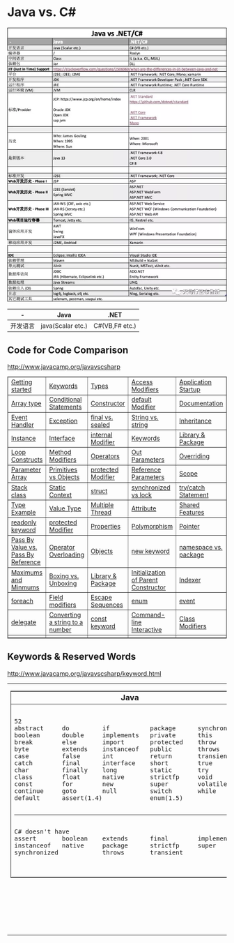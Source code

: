 # Java vs. C#

![](../img/java-vs-net.webp)

-|Java | .NET
---|---|---
开发语言|java(Scalar etc.)|C#(VB,F# etc.)



## Code for Code Comparison
http://www.javacamp.org/javavscsharp
<table border="1" align="center">
<tbody><tr><td><a href="getStarted.html">Getting started</a></td>
<td><a href="keyword.html">Keywords</a></td>
<td><a href="types.html">Types</a></td>
<td><a href="access.html">Access Modifiers</a></td>
<td><a href="startup.html">Application Startup</a></td>
</tr><tr>
<td><a href="arraytype.html">Array type</a></td>
<td><a href="condition.html">Conditional Statements</a></td>
<td><a href="constructor.html">Constructor</a></td>
<td><a href="default.html">default Modifier</a></td>
<td><a href="documentation.html">Documentation</a></td>
</tr><tr>
<td><a href="eventhandler.html">Event Handler</a></td>
<td><a href="exception.html">Exception</a></td>
<td><a href="sealed.html">final vs. sealed</a></td>
<td><a href="string.html">String vs. string</a></td>
<td><a href="inheritance.html">Inheritance</a></td>
</tr><tr>
<td><a href="instance.html">Instance</a></td>
<td><a href="interface.html">Interface</a></td>
<td><a href="internal.html">internal Modifier</a></td>
<td><a href="keyword.html">Keywords</a></td>
<td><a href="library.html">Library &amp; Package</a></td>
</tr><tr>
<td><a href="loop.html">Loop Constructs</a></td>
<td><a href="method.html">Method Modifiers</a></td>
<td><a href="operators.html">Operators</a></td>
<td><a href="outparam.html">Out Parameters</a></td>
<td><a href="override.html">Overriding</a></td>
</tr><tr>
<td><a href="paramarray.html">Parameter Array</a></td>
<td><a href="prim2obj.html">Primitives vs Objects</a></td>
<td><a href="protected.html">protected Modifier</a></td>
<td><a href="refparam.html">Reference Parameters</a></td>
<td><a href="scope.html">Scope</a></td>
</tr><tr>
<td><a href="stack.html">Stack class</a></td>
<td><a href="static.html">Static Context</a></td>
<td><a href="struct.html">struct</a></td>
<td><a href="sync.html">synchronized vs lock</a></td>
<td><a href="trycatch.html">try/catch Statement</a></td>
</tr><tr>

<td><a href="typeexample.html">Type Example</a></td>
<td><a href="valuetypes.html">Value Type</a></td>
<td><a href="thread.html">Multiple Thread</a></td>
<td><a href="attribute.html">Attribute</a></td>
<td><a href="share.html">Shared Features</a></td>
</tr><tr>

<td><a href="readonly.html">readonly keyword</a></td>
<td><a href="protected.html">protected Modifier</a></td>
<td><a href="property.html">Properties</a></td>
<td><a href="poly.html">Polymorphism</a></td>
<td><a href="pointer.html">Pointer</a></td>
</tr><tr>

<td><a href="passbyvalue.html">Pass By Value vs. Pass By Reference</a></td>
<td><a href="ooloading.html">Operator Overloading</a></td>
<td><a href="objects.html">Objects</a></td>
<td><a href="new.html">new keyword</a></td>
<td><a href="namespace.html">namespace vs. package</a></td>
</tr><tr>

<td><a href="maxmin.html">Maximums and Minmums</a></td>
<td><a href="boxing.html">Boxing vs. Unboxing</a></td>
<td><a href="library.html">Library &amp; Package</a></td>
<td><a href="iniparent.html">Initialization of Parent Constructor</a></td>
<td><a href="indexer.html">Indexer</a></td>
</tr><tr>

<td><a href="foreach.html">foreach</a></td>
<td><a href="fieldmodifier.html">Field modifiers</a></td>
<td><a href="escapesqnce.html">Escape Sequences</a></td>
<td><a href="enum.html">enum</a></td>
<td><a href="event.html">event</a></td>
</tr><tr>

<td><a href="delegate.html">delegate</a></td>
<td><a href="string2num.html">Converting a string to a number</a></td>
<td><a href="readonly.html">const keyword</a></td>
<td><a href="comminter.html">Command-line Interactive</a></td>
<td><a href="classmodifiers.html">Class Modifiers</a></td>
</tr><tr>

<td></td>
<td></td>
<td></td>
<td></td>
<td></td>
</tr><tr>


</tr>
</tbody></table>


## Keywords & Reserved Words
http://www.javacamp.org/javavscsharp/keyword.html

<table align="center"><tbody><tr><td valign="top">
<p align="center"><table class="java" border="1">
<tbody><tr><th><font size="+1">Java</font></th></tr></tbody><tbody><tr><td width="100%"><pre> 
52
abstract     do         if           package      synchronized 
boolean      double     implements   private      this 
break        else       import       protected    throw 
byte         extends    instanceof   public       throws 
case         false      int          return       transient 
catch        final      interface    short        true 
char         finally    long         static       try 
class        float      native       strictfp     void 
const        for        new          super        volatile 
continue     goto       null         switch       while 
default      assert(1.4)             enum(1.5)





<hr>
C# doesn't have
assert       boolean    extends      final        implements
instanceof   native     package      strictfp     super
synchronized            throws       transient





</pre></td></tr></tbody></table>
</p></td><td valign="top">
<p align="center"><table class="csharp" border="1">
<tbody><tr><th><font size="+1">C#</font></th></tr></tbody><tbody><tr><td width="100%"><pre> 
77
abstract     as         base         bool         break
byte         case       catch        char         checked
class        const      continue     decimal      default
delegate     do         double       else         enum
event        explicit   extern       false        finally
fixed        float      for          foreach      goto
if           implicit   in           int          interface
internal     is         lock         long         namespace
new          null       object       operator     out
override     params     private      protected    public
readonly     ref        return       sbyte        sealed
short        sizeof     stackalloc   static       string
struct       switch     this         throw        true
try          typeof     uint         ulong        unchecked
unsafe       ushort     using        virtual      void
volatile     while
<hr>
Java doesn't have
as           base       bool         checked      decimal
delegate                event        explicit     extern
fixed        foreach    implicit     int          internal
is           lock       namespace    object       operator
out          override   params       readonly     ref
sbyte        sealed     sizeof       stackalloc   string
struct       typeof     uint         ulong        unchecked
unsafe       ushort     using        virtual
</pre></td></tr></tbody></table>
</p></td></tr>
</tbody></table>